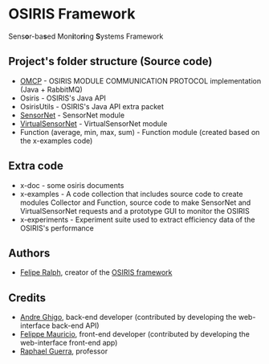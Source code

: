 OSIRIS Framework
======

Sens<b>o</b>r-ba<b>s</b>ed Mon<b>i</b>to<b>ri</b>ng <b>S</b>ystems Framework 


## Project's folder structure (Source code) 

* [OMCP](https://github.com/labtempo/osiris/wiki/1.0-Omcp) - OSIRIS MODULE COMMUNICATION PROTOCOL implementation (Java + RabbitMQ)
* Osiris - OSIRIS's Java API
* OsirisUtils -  OSIRIS's Java API extra packet
* [SensorNet](https://github.com/labtempo/osiris/wiki/2.1-M%C3%B3dulo-SensorNet) - SensorNet module
* [VirtualSensorNet](https://github.com/labtempo/osiris/wiki/2.2-M%C3%B3dulo-VirtualSensorNet) - VirtualSensorNet module
* Function (average, min, max, sum) - Function module (created based on the x-examples code)

## Extra code
* x-doc - some osiris documents
* x-examples -	A code collection that includes source code to create modules Collector and Function, source code to make SensorNet and VirtualSensorNet requests and a prototype GUI to monitor the OSIRIS
* x-experiments - Experiment suite used to extract efficiency data of the OSIRIS's performance

## Authors
* [Felipe Ralph](https://github.com/println), creator of the [OSIRIS framework](https://github.com/labtempo/osiris/wiki)

## Credits
* [Andre Ghigo](https://github.com/ghigo), back-end developer (contributed by developing the web-interface back-end API)
* [Felippe Mauricio](https://github.com/felippemauricio), front-end developer (contributed by developing the web-interface front-end app)
* [Raphael Guerra](http://www2.ic.uff.br/~rguerra/), professor

